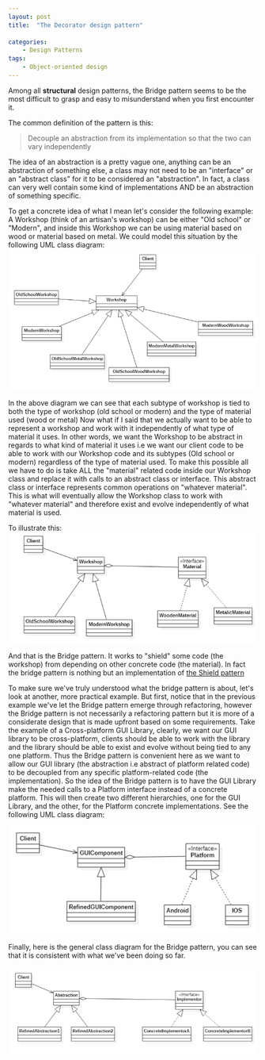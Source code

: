 ```yaml
---
layout: post
title:  "The Decorator design pattern"

categories: 
    - Design Patterns
tags:
    - Object-oriented design
---
```


Among all **structural** design patterns, the Bridge pattern seems to be the most difficult to grasp and easy to misunderstand when you first encounter it.

The common definition of the pattern is this:
>Decouple an abstraction from its implementation so that the two can vary independently

The idea of an abstraction is a pretty vague one, anything can be an abstraction of something else, a class may not need to be an "interface" or an "abstract class" for it to be considered an "abstraction". In fact, a class can very well contain some kind of implementations AND be an abstraction of something specific.

To get a concrete idea of what I mean let's consider the following example:
A Workshop (think of an artisan's workshop) can be either "Old school" or "Modern", and inside this Workshop we can be using material based on wood or material based on metal.
We could model this situation by the following UML class diagram:
![Inheritance diagram](/images/blog/design-patterns-bridge/design_patterns_bridge_diagram_1.png)

In the above diagram we can see that each subtype of workshop is tied to both the type of workshop (old school or modern) and the type of material used (wood or metal)
Now what if I said that we actually want to be able to represent a workshop and work with it independently of what type of material it uses. In other words, we want the Workshop to be abstract in regards to what kind of material it uses i.e we want our client code to be able to work with our Workshop code and its subtypes (Old school or modern) regardless of the type of material used. To make this possible all we have to do is take ALL the "material" related code inside our Workshop class and replace it with calls to an abstract class or interface. This abstract class or interface represents common operations on "whatever material". This is what will eventually allow the Workshop class to work with "whatever material" and therefore exist and evolve independently of what material is used.

To illustrate this:
![Refactoring to the Bridge pattern diagram](/images/blog/design-patterns-bridge/design_patterns_bridge_diagram_2.png)

And that is the Bridge pattern. It works to "shield" some code (the workshop) from depending on other concrete code (the material). In fact the bridge pattern is nothing but an implementation of [the Shield pattern](https://wiki.c2.com/?ShieldPattern)

To make sure we've truly understood what the bridge pattern is about, let's look at another, more practical example. But first, notice that in the previous example we've let the Bridge pattern emerge through refactoring, however the Bridge pattern is not necessarily a refactoring pattern but it is more of a considerate design that is made upfront based on some requirements.
Take the example of a Cross-platform GUI Library, clearly, we want our GUI library to be cross-platform, clients should be able to work with the library  and the library should be able to exist and evolve without being tied to any one platform. Thus the Bridge pattern is convenient here as we want to allow our GUI library (the abstraction i.e abstract of platform related code) to be decoupled from any specific platform-related code (the implementation). 
So the idea of the Bridge pattern is to have the GUI Library make the needed calls to a Platform interface instead of a concrete platform. This will then create two different hierarchies, one for the GUI Library, and the other, for the Platform concrete implementations. See the following UML class diagram:

![the Bridge pattern example 2](/images/blog/design-patterns-bridge/design_patterns_bridge_diagram_3.png)

Finally, here is the general class diagram for the Bridge pattern, you can see that it is consistent with what we've been doing so far.

![the Bridge pattern diagram](/images/blog/design-patterns-bridge/design_patterns_bridge_diagram_4.png)